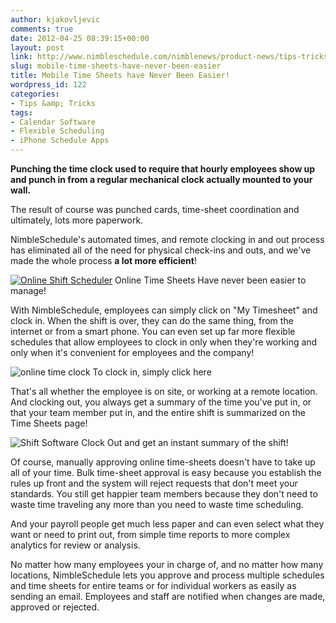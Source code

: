 ```yaml
---
author: kjakovljevic
comments: true
date: 2012-04-25 08:39:15+00:00
layout: post
link: http://www.nimbleschedule.com/nimblenews/product-news/tips-tricks/mobile-time-sheets-have-never-been-easier/
slug: mobile-time-sheets-have-never-been-easier
title: Mobile Time Sheets have Never Been Easier!
wordpress_id: 122
categories:
- Tips &amp; Tricks
tags:
- Calendar Software
- Flexible Scheduling
- iPhone Schedule Apps
---
```


**Punching the time clock used to require that hourly employees show up and punch in from a regular mechanical clock actually mounted to your wall.**

The result of course was punched cards, time-sheet coordination and ultimately, lots more paperwork.

NimbleSchedule's automated times, and remote clocking in and out process has eliminated all of the need for physical check-ins and outs, and we've made the whole process **a lot more efficient**!


[![Online Shift Scheduler](http://www.nimbleschedule.com/wp-content/uploads/2012/04/05.jpg)](http://www.nimbleschedule.com/wp-content/uploads/2012/04/05.jpg)
    Online Time Sheets Have never been easier to manage!




With NimbleSchedule, employees can simply click on "My Timesheet" and clock in. When the shift is over, they can do the same thing, from the internet or from a smart phone. You can even set up far more flexible schedules that allow employees to clock in only when they're working and only when it's convenient for employees and the company!


![online time clock](http://www.nimbleschedule.com/wp-content/uploads/2012/04/06.jpg)
    To clock in, simply click here




That's all whether the employee is on site, or working at a remote location. And clocking out, you always get a summary of the time you've put in, or that your team member put in, and the entire shift is summarized on the Time Sheets page!


![Shift Software](http://www.nimbleschedule.com/wp-content/uploads/2012/04/07.jpg)
    Clock Out and get an instant summary of the shift!




Of course, manually approving online time-sheets doesn't have to take up all of your time. Bulk time-sheet approval is easy because you establish the rules up front and the system will reject requests that don't meet your standards. You still get happier team members because they don't need to waste time traveling any more than you need to waste time scheduling.

And your payroll people get much less paper and can even select what they want or need to print out, from simple time reports to more complex analytics for review or analysis.

No matter how many employees your in charge of, and no matter how many locations, NimbleSchedule lets you approve and process multiple schedules and time sheets for entire teams or for individual workers as easily as sending an email. Employees and staff are notified when changes are made, approved or rejected.
